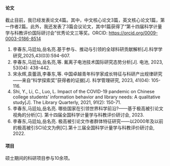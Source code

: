 #### 论文

截止目前，我已经发表论文4篇。其中，中文核心论文3篇，英文核心论文1篇，第一作者2篇。此外，我还发表了3篇会议论文，其中1篇获得了“第十四届科学计量学与科教评价国际研讨会”优秀论文三等奖。ORCID: https://orcid.org/0009-0003-0186-8514
1. 李春东,马廷灿,岳名亮.基于参与、推动与引领的全球科研贡献解析[J].科学学研究,2025,43(03):594-607.
1. 李春东,马廷灿,岳名亮,等. 氟离子电池技术国际研究态势分析[J]. 电池, 2023, 53(04): 438-442.
1. 宋永辉,袁蕾涵,李春东,等. 中国卓越青年科学家成长特征与科研产出规律研究——来自“科学探索奖”获得者的证据[J]. 科学管理研究, 2023, 41(04): 105-116.
1. Shi, Y., Li, C., Luo, L. Impact of the COVID-19 pandemic on Chinese college students’ information behavior and library needs: A qualitative study[J]. The Library Quarterly, 2021, 91(2): 150-71.
1. 李春东,马廷灿,岳名亮. 哪些国家在引领世界科学前沿?——基于极高被引论文视角的分析[C]. 第十四届全国科学计量学与科教评价研讨会, 2023.
1. 李春东,马廷灿,岳名亮. 极高被引论文作者群体特征研究——以2000年及以前的极高被引SCI论文为例[C].第十三届全国科学计量学与科教评价研讨会, 2022.

#### 项目

硕士期间的科研项目参与10余项。

